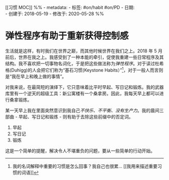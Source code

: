 [[习惯 MOC]]
%% - metadata:
	- 标签: #on/habit #on/PD
	- 日期:  
		- 创建于: 2018-05-19
		- 修改于: 2020-05-28 %%
# 弹性程序有助于重新获得控制感
生活就是这样，有时我们在世界之巅，而其他时候世界在我们之上。2018 年 5 月前后，世界在我之上。我感受到了一种本能的牵引，促使我重建一些日常程序及其结构。我不喜欢把一切事物名词化，于是把这些做法称为*弹性程序*。对于读过杜希格(Duhigg)的人会把它们称为“基石习惯(Keystone Habits）”[^1]，对于一般人而言则是“我在早上和晚上做的事情”。

对我来说，在最简短的演绎下，它只意味着比平时早起、写日记和锻炼。我的武器库里有一个逆天的超级工具：新公寓楼有一个桑拿房。因此，我每天早上都可以进行桑拿锻炼。

某一天早上我在里面突然意识到我自己*不快乐、不平衡、没有生产力*。我的晨间三部曲 - 早起、写日记和锻炼 - 则有助于去除这些前缀中的否定词。

1. 早起
2. 写日记
3. 锻炼

这是一个简单的提醒，解决令人不堪重负的问题，要从一些简单的行动开始。

[^1]: 我的名词解释中重要的习惯是怎么回事？我自己也很累... [[我用来描述重要习惯的词语]]